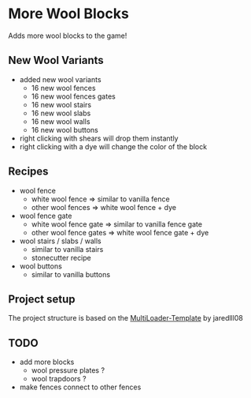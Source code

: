 # More Wool Blocks

Adds more wool blocks to the game!

## New Wool Variants

- added new wool variants
    - 16 new wool fences
    - 16 new wool fences gates
    - 16 new wool stairs
    - 16 new wool slabs
    - 16 new wool walls
    - 16 new wool buttons
- right clicking with shears will drop them instantly
- right clicking with a dye will change the color of the block

## Recipes

- wool fence
    - white wool fence => similar to vanilla fence
    - other wool fences => white wool fence + dye
- wool fence gate
    - white wool fence gate => similar to vanilla fence gate
    - other wool fence gates => white wool fence gate + dye
- wool stairs / slabs / walls
    - similar to vanilla stairs
    - stonecutter recipe
- wool buttons
    - similar to vanilla buttons

## Project setup

The project structure is based on the [MultiLoader-Template](https://github.com/jaredlll08/MultiLoader-Template) by
jaredlll08

## TODO

- add more blocks
    - wool pressure plates ?
    - wool trapdoors ?
- make fences connect to other fences
